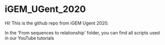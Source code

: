 # iGEM_UGent_2020

Hi! This is the github repo from iGEM Ugent 2020.

In the 'From sequences to relationship' folder, you can find all scripts used in our YouTube tutorials
